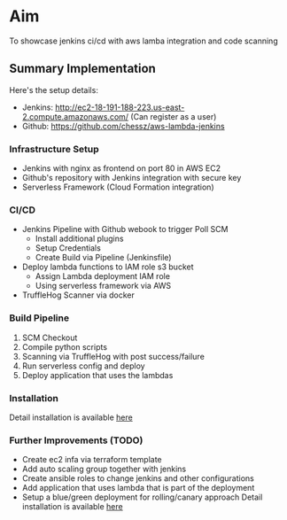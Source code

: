 # Aim
To showcase jenkins ci/cd with aws lamba integration and code scanning

## Summary Implementation
Here's the setup details:
 - Jenkins: http://ec2-18-191-188-223.us-east-2.compute.amazonaws.com/ (Can register as a user)
 - Github: https://github.com/chessz/aws-lambda-jenkins

### Infrastructure Setup
- Jenkins with nginx as frontend on port 80 in AWS EC2
- Github's repository with Jenkins integration with secure key
- Serverless Framework (Cloud Formation integration)

### CI/CD
- Jenkins Pipeline with Github webook to trigger Poll SCM
  - Install additional plugins
  - Setup Credentials
  - Create Build via Pipeline (Jenkinsfile)
- Deploy lambda functions to IAM role s3 bucket
  - Assign Lambda deployment IAM role
  - Using serverless framework via AWS
- TruffleHog Scanner via docker

### Build Pipeline
1. SCM Checkout
2. Compile python scripts 
3. Scanning via TruffleHog with post success/failure
4. Run serverless config and deploy
5. Deploy application that uses the lambdas

### Installation
Detail installation is available [here](/docs/README.md)

### Further Improvements (TODO)
- Create ec2 infa via terraform template
- Add auto scaling group together with jenkins
- Create ansible roles to change jenkins and other configurations
- Add application that uses lambda that is part of the deployment
- Setup a blue/green deployment for rolling/canary approach
Detail installation is available [here](/docs/README.md)
